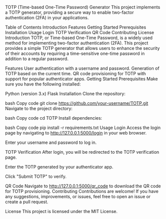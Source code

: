 TOTP (Time-based One-Time Password) Generator
This project implements a TOTP generator, providing a secure way to enable two-factor authentication (2FA) in your applications.

Table of Contents
Introduction
Features
Getting Started
Prerequisites
Installation
Usage
Login
TOTP Verification
QR Code
Contributing
License
Introduction
TOTP, or Time-based One-Time Password, is a widely used method for implementing two-factor authentication (2FA). This project provides a simple TOTP generator that allows users to enhance the security of their accounts by requiring a time-sensitive one-time password in addition to a regular password.

Features
User authentication with a username and password.
Generation of TOTP based on the current time.
QR code provisioning for TOTP with support for popular authenticator apps.
Getting Started
Prerequisites
Make sure you have the following installed:

Python (version 3.x)
Flask
Installation
Clone the repository:

bash
Copy code
git clone https://github.com/your-username/TOTP.git
Navigate to the project directory:

bash
Copy code
cd TOTP
Install dependencies:

bash
Copy code
pip install -r requirements.txt
Usage
Login
Access the login page by navigating to http://127.0.0.1:5000/login in your web browser.

Enter your username and password to log in.

TOTP Verification
After login, you will be redirected to the TOTP verification page.

Enter the TOTP generated by your authenticator app.

Click "Submit TOTP" to verify.

QR Code
Navigate to http://127.0.0.1:5000/qr_code to download the QR code for TOTP provisioning.
Contributing
Contributions are welcome! If you have any suggestions, improvements, or issues, feel free to open an issue or create a pull request.

License
This project is licensed under the MIT License.


